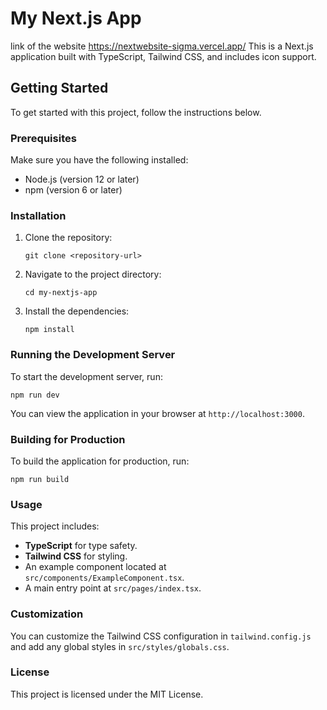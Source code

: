 # My Next.js App
link of the website https://nextwebsite-sigma.vercel.app/
This is a Next.js application built with TypeScript, Tailwind CSS, and includes icon support.

## Getting Started

To get started with this project, follow the instructions below.

### Prerequisites

Make sure you have the following installed:

- Node.js (version 12 or later)
- npm (version 6 or later)

### Installation

1. Clone the repository:

   ```
   git clone <repository-url>
   ```

2. Navigate to the project directory:

   ```
   cd my-nextjs-app
   ```

3. Install the dependencies:

   ```
   npm install
   ```

### Running the Development Server

To start the development server, run:

```
npm run dev
```

You can view the application in your browser at `http://localhost:3000`.

### Building for Production

To build the application for production, run:

```
npm run build
```

### Usage

This project includes:

- **TypeScript** for type safety.
- **Tailwind CSS** for styling.
- An example component located at `src/components/ExampleComponent.tsx`.
- A main entry point at `src/pages/index.tsx`.

### Customization

You can customize the Tailwind CSS configuration in `tailwind.config.js` and add any global styles in `src/styles/globals.css`.

### License

This project is licensed under the MIT License.
